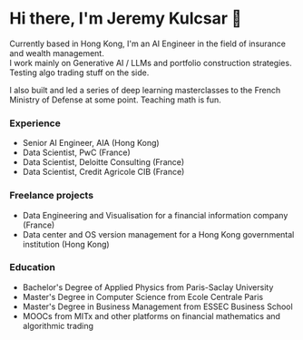 # Hi there, I'm Jeremy Kulcsar 👋

Currently based in Hong Kong, I'm an AI Engineer in the field of insurance and wealth management.  
I work mainly on Generative AI / LLMs and portfolio construction strategies. Testing algo trading stuff on the side.

I also built and led a series of deep learning masterclasses to the French Ministry of Defense at some point. Teaching math is fun.

### Experience
- Senior AI Engineer, AIA (Hong Kong)
- Data Scientist, PwC (France)
- Data Scientist, Deloitte Consulting (France)
- Data Scientist, Credit Agricole CIB (France)

### Freelance projects
- Data Engineering and Visualisation for a financial information company (France)
- Data center and OS version management for a Hong Kong governmental institution (Hong Kong)

### Education
- Bachelor's Degree of Applied Physics from Paris-Saclay University
- Master's Degree in Computer Science from Ecole Centrale Paris
- Master's Degree in Business Management from ESSEC Business School
- MOOCs from MITx and other platforms on financial mathematics and algorithmic trading
